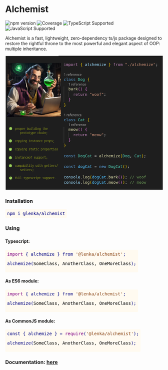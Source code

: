 # Alchemist

![npm version](https://img.shields.io/npm/v/@lenka/alchemist?cacheSeconds=0)
![Coverage](https://img.shields.io/badge/Coverage-$$coverage$$-brightgreen)
![TypeScript Supported](https://img.shields.io/badge/TypeScript-%3E%3D4.0-blue)
![JavaScript Supported](https://img.shields.io/badge/JavaScript-ES6+-yellow)

Alchemist is a fast, lightweight, zero-dependency ts/js package designed to restore the rightful throne to the most powerful and elegant aspect of OOP: multiple inheritance.

<img src="docs/res/alchemist-730.png" alt="Alchemist Image" width="730">
<h3>Installation</h3>
<div style="font-family: monospace; color: Navy; background-color: FloralWhite; padding: 6px; border-radius: 3px; width: fit-content;">
  npm i @lenka/alchemist
</div>
<h3>Using<h3>
<h4>Typescript:</h4>
<div style="font-family: monospace; color: Navy; background-color: FloralWhite; padding: 6px; border-radius: 3px; width: fit-content;">
  <span style="color: Purple;">import</span> { alchemize } from <span style="color: SaddleBrown">'@lenka/alchemist'</span>;

  alchemize(<span style="color: Black">SomeClass, AnotherClass, OneMoreClass</span>);</div>
<h4>As ES6 module:</h4>
<div style="font-family: monospace; color: Navy; background-color: FloralWhite; padding: 6px; border-radius: 3px; width: fit-content;">
  <span style="color: Purple;">import</span> { alchemize } from <span style="color: SaddleBrown">'@lenka/alchemist'</span>;

alchemize(<span style="color: Black">SomeClass, AnotherClass, OneMoreClass</span>);
</div>
<h4>As CommonJS module:</h4>
<div style="font-family: monospace; color: Navy; background-color: FloralWhite; padding: 6px; border-radius: 3px; width: fit-content;">
  const { alchemize } = <span style="color: Purple;">require</span>(<span style="color: SaddleBrown">'@lenka/alchemist'</span>);

alchemize(<span style="color: Black">SomeClass, AnotherClass, OneMoreClass</span>);
</div>
<h3>Documentation: <a href="https://alex-paschenko.github.io/alchemist">here</a></h3>
